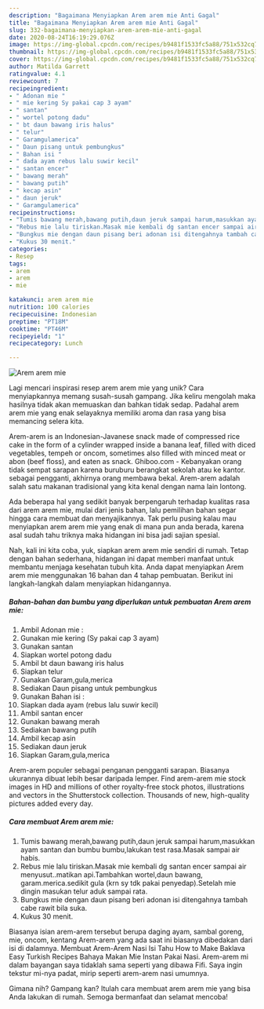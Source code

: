 ```yaml
---
description: "Bagaimana Menyiapkan Arem arem mie Anti Gagal"
title: "Bagaimana Menyiapkan Arem arem mie Anti Gagal"
slug: 332-bagaimana-menyiapkan-arem-arem-mie-anti-gagal
date: 2020-08-24T16:19:29.076Z
image: https://img-global.cpcdn.com/recipes/b9481f1533fc5a88/751x532cq70/arem-arem-mie-foto-resep-utama.jpg
thumbnail: https://img-global.cpcdn.com/recipes/b9481f1533fc5a88/751x532cq70/arem-arem-mie-foto-resep-utama.jpg
cover: https://img-global.cpcdn.com/recipes/b9481f1533fc5a88/751x532cq70/arem-arem-mie-foto-resep-utama.jpg
author: Matilda Garrett
ratingvalue: 4.1
reviewcount: 7
recipeingredient:
- " Adonan mie "
- " mie kering Sy pakai cap 3 ayam"
- " santan"
- " wortel potong dadu"
- " bt daun bawang iris halus"
- " telur"
- " Garamgulamerica"
- " Daun pisang untuk pembungkus"
- " Bahan isi "
- " dada ayam rebus lalu suwir kecil"
- " santan encer"
- " bawang merah"
- " bawang putih"
- " kecap asin"
- " daun jeruk"
- " Garamgulamerica"
recipeinstructions:
- "Tumis bawang merah,bawang putih,daun jeruk sampai harum,masukkan ayam santan dan bumbu bumbu,lakukan test rasa.Masak sampai air habis."
- "Rebus mie lalu tiriskan.Masak mie kembali dg santan encer sampai air menyusut..matikan api.Tambahkan wortel,daun bawang, garam.merica.sedikit gula (krn sy tdk pakai penyedap).Setelah mie dingin masukan telur aduk sampai rata."
- "Bungkus mie dengan daun pisang beri adonan isi ditengahnya tambah cabe rawit bila suka."
- "Kukus 30 menit."
categories:
- Resep
tags:
- arem
- arem
- mie

katakunci: arem arem mie 
nutrition: 100 calories
recipecuisine: Indonesian
preptime: "PT18M"
cooktime: "PT46M"
recipeyield: "1"
recipecategory: Lunch

---
```



![Arem arem mie](https://img-global.cpcdn.com/recipes/b9481f1533fc5a88/751x532cq70/arem-arem-mie-foto-resep-utama.jpg)

Lagi mencari inspirasi resep arem arem mie yang unik? Cara menyiapkannya memang susah-susah gampang. Jika keliru mengolah maka hasilnya tidak akan memuaskan dan bahkan tidak sedap. Padahal arem arem mie yang enak selayaknya memiliki aroma dan rasa yang bisa memancing selera kita.

Arem-arem is an Indonesian-Javanese snack made of compressed rice cake in the form of a cylinder wrapped inside a banana leaf, filled with diced vegetables, tempeh or oncom, sometimes also filled with minced meat or abon (beef floss), and eaten as snack. Ghiboo.com - Kebanyakan orang tidak sempat sarapan karena buruburu berangkat sekolah atau ke kantor. sebagai pengganti, akhirnya orang membawa bekal. Arem-arem adalah salah satu makanan tradisional yang kita kenal dengan nama lain lontong.

Ada beberapa hal yang sedikit banyak berpengaruh terhadap kualitas rasa dari arem arem mie, mulai dari jenis bahan, lalu pemilihan bahan segar hingga cara membuat dan menyajikannya. Tak perlu pusing kalau mau menyiapkan arem arem mie yang enak di mana pun anda berada, karena asal sudah tahu triknya maka hidangan ini bisa jadi sajian spesial.


Nah, kali ini kita coba, yuk, siapkan arem arem mie sendiri di rumah. Tetap dengan bahan sederhana, hidangan ini dapat memberi manfaat untuk membantu menjaga kesehatan tubuh kita. Anda dapat menyiapkan Arem arem mie menggunakan 16 bahan dan 4 tahap pembuatan. Berikut ini langkah-langkah dalam menyiapkan hidangannya.

<!--inarticleads1-->

##### Bahan-bahan dan bumbu yang diperlukan untuk pembuatan Arem arem mie:

1. Ambil  Adonan mie :
1. Gunakan  mie kering (Sy pakai cap 3 ayam)
1. Gunakan  santan
1. Siapkan  wortel potong dadu
1. Ambil  bt daun bawang iris halus
1. Siapkan  telur
1. Gunakan  Garam,gula,merica
1. Sediakan  Daun pisang untuk pembungkus
1. Gunakan  Bahan isi :
1. Siapkan  dada ayam (rebus lalu suwir kecil)
1. Ambil  santan encer
1. Gunakan  bawang merah
1. Sediakan  bawang putih
1. Ambil  kecap asin
1. Sediakan  daun jeruk
1. Siapkan  Garam,gula,merica


Arem-arem populer sebagai penganan pengganti sarapan. Biasanya ukurannya dibuat lebih besar daripada lemper. Find arem-arem mie stock images in HD and millions of other royalty-free stock photos, illustrations and vectors in the Shutterstock collection. Thousands of new, high-quality pictures added every day. 

<!--inarticleads2-->

##### Cara membuat Arem arem mie:

1. Tumis bawang merah,bawang putih,daun jeruk sampai harum,masukkan ayam santan dan bumbu bumbu,lakukan test rasa.Masak sampai air habis.
1. Rebus mie lalu tiriskan.Masak mie kembali dg santan encer sampai air menyusut..matikan api.Tambahkan wortel,daun bawang, garam.merica.sedikit gula (krn sy tdk pakai penyedap).Setelah mie dingin masukan telur aduk sampai rata.
1. Bungkus mie dengan daun pisang beri adonan isi ditengahnya tambah cabe rawit bila suka.
1. Kukus 30 menit.


Biasanya isian arem-arem tersebut berupa daging ayam, sambal goreng, mie, oncom, kentang Arem-arem yang ada saat ini biasanya dibedakan dari isi di dalamnya. Membuat Arem-Arem Nasi Isi Tahu How to Make Baklava Easy Turkish Recipes Bahaya Makan Mie Instan Pakai Nasi. Arem-arem mi dalam bayangan saya tidaklah sama seperti yang dibawa Fifi. Saya ingin tekstur mi-nya padat, mirip seperti arem-arem nasi umumnya. 

Gimana nih? Gampang kan? Itulah cara membuat arem arem mie yang bisa Anda lakukan di rumah. Semoga bermanfaat dan selamat mencoba!
